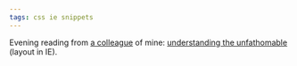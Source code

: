 ```yaml
---
tags: css ie snippets
---
```


Evening reading from [a colleague](https://github.com/awallace) of mine: [understanding the unfathomable](http://www.satzansatz.de/cssd/onhavinglayout.html) (layout in IE).
